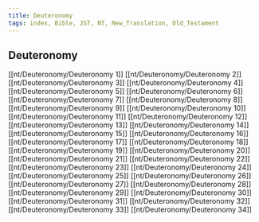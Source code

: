 ```yaml
---
title: Deuteronomy
tags: index, Bible, JST, NT, New_Translation, Old_Testament
---
```


## Deuteronomy

[[nt/Deuteronomy/Deuteronomy 1]]
[[nt/Deuteronomy/Deuteronomy 2]]
[[nt/Deuteronomy/Deuteronomy 3]]
[[nt/Deuteronomy/Deuteronomy 4]]
[[nt/Deuteronomy/Deuteronomy 5]]
[[nt/Deuteronomy/Deuteronomy 6]]
[[nt/Deuteronomy/Deuteronomy 7]]
[[nt/Deuteronomy/Deuteronomy 8]]
[[nt/Deuteronomy/Deuteronomy 9]]
[[nt/Deuteronomy/Deuteronomy 10]]
[[nt/Deuteronomy/Deuteronomy 11]]
[[nt/Deuteronomy/Deuteronomy 12]]
[[nt/Deuteronomy/Deuteronomy 13]]
[[nt/Deuteronomy/Deuteronomy 14]]
[[nt/Deuteronomy/Deuteronomy 15]]
[[nt/Deuteronomy/Deuteronomy 16]]
[[nt/Deuteronomy/Deuteronomy 17]]
[[nt/Deuteronomy/Deuteronomy 18]]
[[nt/Deuteronomy/Deuteronomy 19]]
[[nt/Deuteronomy/Deuteronomy 20]]
[[nt/Deuteronomy/Deuteronomy 21]]
[[nt/Deuteronomy/Deuteronomy 22]]
[[nt/Deuteronomy/Deuteronomy 23]]
[[nt/Deuteronomy/Deuteronomy 24]]
[[nt/Deuteronomy/Deuteronomy 25]]
[[nt/Deuteronomy/Deuteronomy 26]]
[[nt/Deuteronomy/Deuteronomy 27]]
[[nt/Deuteronomy/Deuteronomy 28]]
[[nt/Deuteronomy/Deuteronomy 29]]
[[nt/Deuteronomy/Deuteronomy 30]]
[[nt/Deuteronomy/Deuteronomy 31]]
[[nt/Deuteronomy/Deuteronomy 32]]
[[nt/Deuteronomy/Deuteronomy 33]]
[[nt/Deuteronomy/Deuteronomy 34]]
